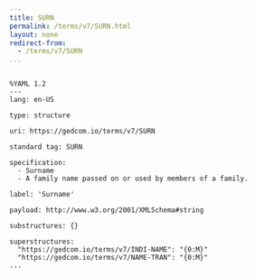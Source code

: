 ```yaml
---
title: SURN
permalink: /terms/v7/SURN.html
layout: none
redirect-from:
  - /terms/v7/SURN
...
```


```

%YAML 1.2
---
lang: en-US

type: structure

uri: https://gedcom.io/terms/v7/SURN

standard tag: SURN

specification:
  - Surname
  - A family name passed on or used by members of a family.

label: 'Surname'

payload: http://www.w3.org/2001/XMLSchema#string

substructures: {}

superstructures:
  "https://gedcom.io/terms/v7/INDI-NAME": "{0:M}"
  "https://gedcom.io/terms/v7/NAME-TRAN": "{0:M}"
...

```
